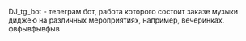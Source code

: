 DJ_tg_bot - телеграм бот, работа которого состоит заказе музыки диджею на различных мероприятиях, например, вечеринках.
фвфывфывфыв
